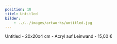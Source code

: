 ```yaml
---
position: 18
titel: Untitled
bilder:
    - ../../images/artworks/untitled.jpg
---
```


Untitled - 20x20x4 cm - Acryl auf Leinwand - 15,00 €
